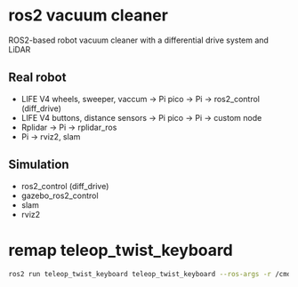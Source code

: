 # ros2 vacuum cleaner 
ROS2-based robot vacuum cleaner with a differential drive system and LiDAR

## Real robot
- LIFE V4 wheels, sweeper, vaccum -> Pi pico -> Pi -> ros2_control (diff_drive)
- LIFE V4 buttons, distance sensors -> Pi pico -> Pi -> custom node
- Rplidar -> Pi -> rplidar_ros
- Pi -> rviz2, slam

## Simulation
- ros2_control (diff_drive)
- gazebo_ros2_control
- slam
- rviz2

# remap teleop_twist_keyboard
```bash
ros2 run teleop_twist_keyboard teleop_twist_keyboard --ros-args -r /cmd_vel:=/diffbot_base_controller/cmd_vel_unstamped
```
